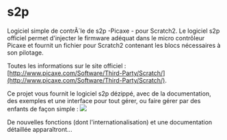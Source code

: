s2p
===

Logiciel simple de contrÃ´le de s2p -Picaxe - pour Scratch2.
Le logiciel s2p officiel permet d'injecter le firmware adéquat dans le micro contrôleur Picaxe et fournit un fichier pour Scratch2 contenant les blocs nécessaires à son pilotage.

Toutes les informations sur le site officiel : [http://www.picaxe.com/Software/Third-Party/Scratch/](http://www.picaxe.com/Software/Third-Party/Scratch/).

Ce projet vous fournit le logiciel s2p dézippé, avec de la documentation, des exemples et une interface pour tout gérer, ou faire gérer par des enfants de façon simple :
![](https://github.com/technologiescollege/s2p/raw/master/documentation/Capture_s2p.JPG)

De nouvelles fonctions (dont l'internationalisation) et une documentation détaillée apparaîtront...